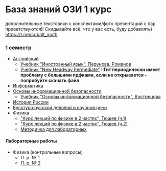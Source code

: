 # База знаний ОЗИ 1 курс 

дополнительные текстовики с конспектами/фото презентаций с пар приветствуются!! Скидывайте всё, что у вас есть, буду добавлять) <https://t.me/cobalt_moth>

### 1 семестр
* [Английский](/src/английский/английский.md)
    * [Учебник "Иностранный язык", Перунова, Романов](/src/английский/Английский_учебник.pdf)
    * [Учебник "New Headway Itermediate"](/src/английский/английский_учебник_всратый.pdf)  !!**Гит периодически имеет проблему с большими пдфками, если не открывается - попробуйте скачать файл**
* [Информатика](/src/информатика/информатика.md)
* [Основы информационной безопасности](/src/инфобез/инфобез.md)
    * [Учебник "Основы информационной безопасности", Вострецова](/src/инфобез/учебник_инфобез.pdf)
* [История России](/src/история/история.md)
* [Культура русской деловой и научной речи](/src/русский/русский.md)
* Физика
    * ["Курс лекций по физике в 2 частях", Тюшев (ч.1)](/src/физика/физика_ч1.pdf)
    * ["Курс лекций по физике в 2 частях", Тюшев (ч.2)](/src/физика/физика_ч2.pdf)
    * [Методичка для лабораторных](/src/физика/физика_методичка.pdf)

#### Лабораторные работы
* Физика (контрольные вопросы)
    * Л. р. № 1
    * [Л. р. № 2](/src/физика/физика2.docx)